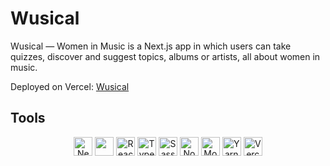 # Wusical

Wusical — Women in Music is a Next.js app in which users can take quizzes, discover and suggest topics, albums or artists, all about women in music.

Deployed on Vercel: [Wusical](https://wusical.vercel.app/)

## Tools

<div style="display: inline_block" align="center">
  <img height="30" alt="Next.js" src="https://img.shields.io/badge/-Next.js-000000?style=flat-square&logo=next.js" />
  <img height="30 alt="NextAuth" src="https://img.shields.io/badge/-NextAuth-000000?style=flat-square&logo=next.js" />
  <img height="30" alt="React" src="https://img.shields.io/badge/-React-000000?style=flat-square&logo=react" />
  <img height="30" alt="Typescript" src="https://img.shields.io/badge/Typescript-000000?style=flat-square&logo=typescript" />
  <img height="30" alt="Sass" src="https://img.shields.io/badge/-Sass-000000?style=flat-square&logo=sass" />
  <img height="30" alt="Node.js" src="https://img.shields.io/badge/-Node.js-000000?style=flat-square&logo=node.js" />
  <img height="30" alt="MongoDB" src="https://img.shields.io/badge/MongoDB-000000?style=flat-square&logo=mongodb" />
  <img height="30" alt="Yarn" src="https://img.shields.io/badge/Yarn-000000?style=flat-square&logo=yarn" />
  <img height="30" alt="Vercel" src="https://img.shields.io/badge/-Vercel-000000?style=flat-square&logo=vercel&logoColor=410093" />
</div>
